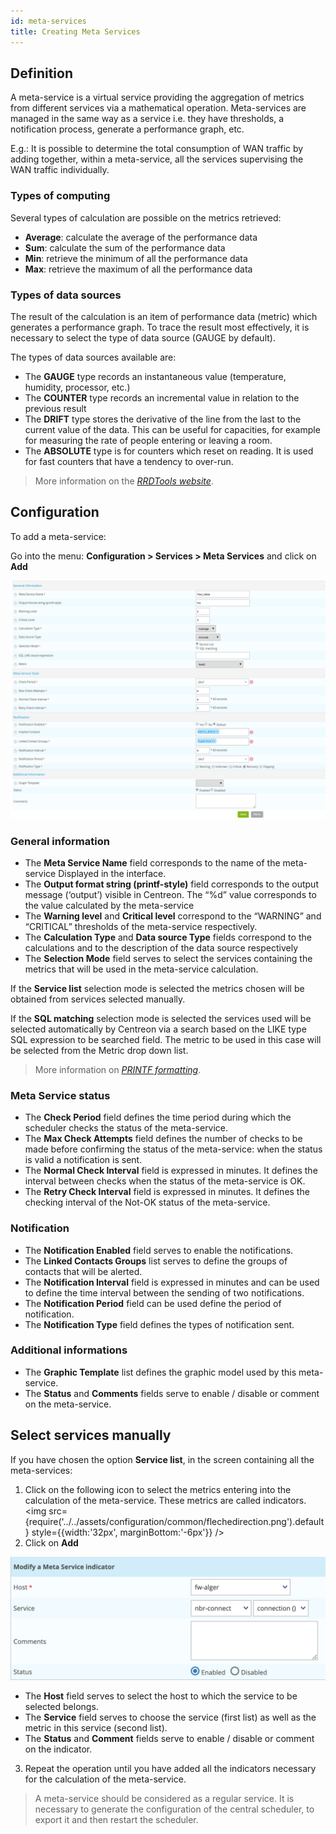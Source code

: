 ```yaml
---
id: meta-services
title: Creating Meta Services
---
```


## Definition

A meta-service is a virtual service providing the aggregation of metrics from different services via a mathematical
operation. Meta-services are managed in the same way as a service i.e. they have thresholds, a notification process,
generate a performance graph, etc.

E.g.: It is possible to determine the total consumption of WAN traffic by adding together, within a meta-service, all
the services supervising the WAN traffic individually.

### Types of computing

Several types of calculation are possible on the metrics retrieved:

* **Average**: calculate the average of the performance data
* **Sum**: calculate the sum of the performance data
* **Min**: retrieve the minimum of all the performance data
* **Max**: retrieve the maximum of all the performance data

### Types of data sources

The result of the calculation is an item of performance data (metric) which generates a performance graph. To trace the
result most effectively, it is necessary to select the type of data source (GAUGE by default).

The types of data sources available are:

* The **GAUGE** type records an instantaneous value (temperature, humidity, processor, etc.)
* The **COUNTER** type records an incremental value in relation to the previous result
* The **DRIFT** type stores the derivative of the line from the last to the current value of the data. This can be useful
  for capacities, for example for measuring the rate of people entering or leaving a room.
* The **ABSOLUTE** type is for counters which reset on reading. It is used for fast counters that have a tendency to over-run.

> More information on the *[RRDTools website](http://oss.oetiker.ch/rrdtool/doc/rrdcreate.en)*.

## Configuration

To add a meta-service:

Go into the menu: **Configuration \> Services \> Meta Services** and click on **Add**

![image](../../assets/configuration/02addmetaservice.png)

### General information

* The **Meta Service Name** field corresponds to the name of the meta-service Displayed in the interface.
* The **Output format string (printf-style)** field corresponds to the output message (‘output’) visible in Centreon.
  The “%d” value corresponds to the value calculated by the meta-service
* The **Warning level** and **Critical level** correspond to the “WARNING” and “CRITICAL” thresholds of the meta-service
  respectively.
* The **Calculation Type** and **Data source Type** fields correspond to the calculations and to the description of the
  data source respectively
* The **Selection Mode** field serves to select the services containing the metrics that will be used in the meta-service calculation.

If the **Service list** selection mode is selected the metrics chosen will be obtained from services selected manually.

If the **SQL matching** selection mode is selected the services used will be selected automatically by Centreon via a search
based on the LIKE type SQL expression to be searched field. The metric to be used in this case will be selected from the
Metric drop down list.

> More information on *[PRINTF formatting](http://en.wikipedia.org/wiki/Printf_format_string)*.

### Meta Service status

* The **Check Period** field defines the time period during which the scheduler checks the status of the meta-service.
* The **Max Check Attempts** field defines the number of checks to be made before confirming the status of the meta-service:
  when the status is valid a notification is sent.
* The **Normal Check Interval** field is expressed in minutes. It defines the interval between checks when the status of
  the meta-service is OK.
* The **Retry Check Interval** field is expressed in minutes. It defines the checking interval of the Not-OK status of
  the meta-service.

### Notification 

* The **Notification Enabled** field serves to enable the notifications.
* The **Linked Contacts Groups** list serves to define the groups of contacts that will be alerted.
* The **Notification Interval** field is expressed in minutes and can be used to define the time interval between the
  sending of two notifications.
* The **Notification Period** field can be used define the period of notification.
* The **Notification Type** field defines the types of notification sent.

### Additional informations

* The **Graphic Template** list defines the graphic model used by this meta-service.
* The **Status** and **Comments** fields serve to enable / disable or comment on the meta-service.

## Select services manually

If you have chosen the option **Service list**, in the screen containing all the meta-services:

1. Click on the following icon to select the metrics entering into the calculation of the meta-service. These
  metrics are called indicators. <img src={require('../../assets/configuration/common/flechedirection.png').default} style={{width:'32px', marginBottom:'-6px'}} />
2. Click on **Add**

![image](../../assets/configuration/02metaservicesindicators.png)

* The **Host** field serves to select the host to which the service to be selected belongs.
* The **Service** field serves to choose the service (first list) as well as the metric in this service (second list).
* The **Status** and **Comment** fields serve to enable / disable or comment on the indicator.

3. Repeat the operation until you have added all the indicators necessary for the calculation of the meta-service.

> A meta-service should be considered as a regular service. It is necessary to generate the configuration of the central
> scheduler, to export it and then restart the scheduler.
